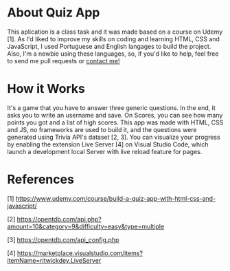 # About Quiz App 

This aplication is a class task and it was made based on a course on Udemy [1].
As I'd liked to improve my skills on coding and learning HTML, CSS and JavaScript, I used Portuguese and English langages to build the project.
Also, I'm a newbie using these languages, so, if you'd like to help, feel free to send me pull requests or [contact me!](https://web.telegram.org/#/im?p=@vanessadcamara)

# How it Works

It's a game that you have to answer three generic questions. In the end, it asks you to write an username and save. On Scores, you can see how many points you got and a list of high scores. This app was made with HTML, CSS and JS, no frameworks are used to build it, and the questions were generated using Trivia API's dataset [2, 3]. You can visualize your progress by enabling the extension Live Server [4] on Visual Studio Code, which launch a development local Server with live reload feature for pages.

# References

[1] https://www.udemy.com/course/build-a-quiz-app-with-html-css-and-javascript/

[2] https://opentdb.com/api.php?amount=10&category=9&difficulty=easy&type=multiple

[3] https://opentdb.com/api_config.php

[4] https://marketplace.visualstudio.com/items?itemName=ritwickdey.LiveServer
